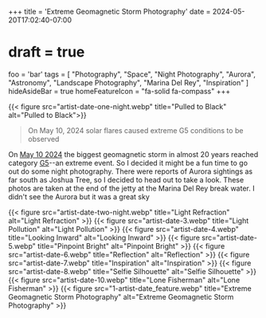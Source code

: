 +++
title = 'Extreme Geomagnetic Storm Photography'
date = 2024-05-20T17:02:40-07:00
# draft = true
foo = 'bar'
tags = [
  "Photography",
  "Space",
  "Night Photography",
  "Aurora",
  "Astronomy",
  "Landscape Photography",
  "Marina Del Rey",
  "Inspiration"
]
hideAsideBar = true
homeFeatureIcon = "fa-solid fa-compass"
+++

 {{< figure src="artist-date-one-night.webp" title="Pulled to Black" alt="Pulled to Black">}}

> On May 10, 2024 solar flares caused extreme G5 conditions to be observed 
 <!--more-->

On [May 10 2024](https://www.spaceweather.com/archive.php?view=1&day=10&month=05&year=2024) the biggest geomagnetic storm in almost 20 years reached category [G5](https://www.spaceweather.com/glossary/g5.jpg)--an extreme event. So I decided it might be a fun time to go out do some night photography. There were reports of Aurora sightings as far south as Joshua Tree, so I decided to head out to take a look. These photos are taken at the end of the jetty at the Marina Del Rey break water. I didn't see the Aurora but it was a great sky


 
 {{< figure src="artist-date-two-night.webp" title="Light Refraction" alt="Light Refraction" >}}
 {{< figure src="artist-date-3.webp" title="Light Pollution" alt="Light Pollution" >}}
 {{< figure src="artist-date-4.webp" title="Looking Inward" alt="Looking Inward" >}}
 {{< figure src="artist-date-5.webp" title="Pinpoint Bright" alt="Pinpoint Bright" >}}
 {{< figure src="artist-date-6.webp" title="Reflection" alt="Reflection" >}}
 {{< figure src="artist-date-7.webp" title="Inspiration" alt="Inspiration" >}}
 {{< figure src="artist-date-8.webp" title="Selfie Silhouette" alt="Selfie Silhouette" >}}
 {{< figure src="artist-date-10.webp" title="Lone Fisherman" alt="Lone Fisherman" >}}
{{< figure src="1-artist-date_feature.webp" title="Extreme Geomagnetic Storm Photography" alt="Extreme Geomagnetic Storm Photography" >}}